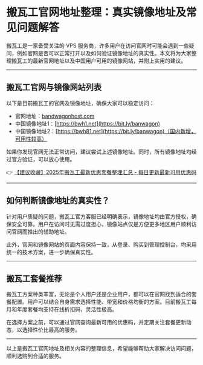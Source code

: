 # 搬瓦工官网地址整理：真实镜像地址及常见问题解答

搬瓦工是一家备受关注的 VPS 服务商，许多用户在访问官网时可能会遇到一些疑问，例如官网是否可以正常打开以及如何验证镜像地址的真实性。本文将为大家整理搬瓦工的最新官网地址以及中国用户可用的镜像网站，并附上实用的建议。

---

## 搬瓦工官网与镜像网站列表

以下是目前搬瓦工的官网及镜像地址，确保大家可以稳定访问：

- 官网地址：[bandwagonhost.com](https://bit.ly/banwagon)
- 中国镜像地址1：[https://bwh1.net](https://bit.ly/banwagon)
- 中国镜像地址2：[https://bwh81.net](https://bit.ly/banwagon)（国内新增，可用性较高）

如果你发现官网无法正常访问，建议尝试上述镜像地址。同时，所有镜像地址均经过官方验证，可以放心使用。

👉 [【建议收藏】2025年搬瓦工最新优惠套餐整理汇总 - 每日更新最新可用优惠码](https://bit.ly/banwagon)

---

## 如何判断镜像地址的真实性？

针对用户质疑的问题，搬瓦工官方客服已经明确表示，镜像地址均由官方授权，确保安全可靠。用户在访问时无需过度担心，镜像站点仅是方便更多地区用户顺利访问官网而推出的辅助地址。

此外，官网和镜像网站的页面内容保持一致，从登录、购买到管理控制台，均采用统一的技术方案，进一步确保真实性。

---

## 搬瓦工套餐推荐

搬瓦工方案种类丰富，无论是个人用户还是企业用户，都可以在官网找到适合的套餐配置。用户可以结合自身需求选择性能、带宽和价格均衡的方案。目前搬瓦工每月和年度套餐均支持在线折扣码，灵活性极高。

在选择方案之前，可以通过官网查询最新可用的优惠码，并定期关注套餐更新动态，以选择性价比最高的服务。

---

以上是搬瓦工官网地址及相关内容的整理信息，希望能够帮助大家解决访问问题，顺利选购到合适的服务。